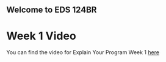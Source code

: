 ## Welcome to EDS 124BR

# Week 1 Video
You can find the video for Explain Your Program Week 1 [here](https://youtu.be/gGqwtzwrJq4)
